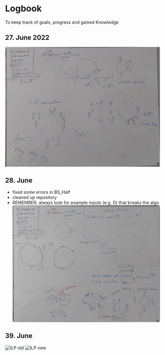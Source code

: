 # Logbook
To keep track of goals, progress and gained Knowledge

## 27. June 2022
![Whiteboard](img/27_6.jpg)


## 28. June 
* fixed some errors in BS_Half
* cleaned up repository
* REMEMBER: always look for example inputs (e.g. D) that breaks the algo
![Whiteboard](img/28_06.jpg)

## 39. June

![ILP old](img/30_06a.jpg)
![ILP new](img/30_06b.jpg)
